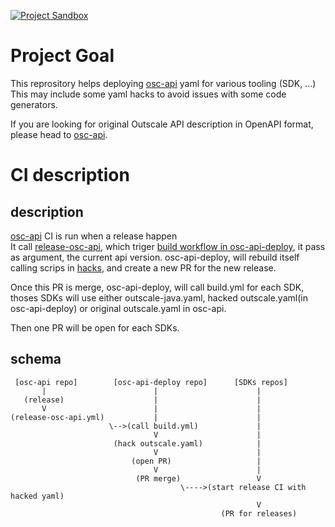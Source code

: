 [![Project Sandbox](https://docs.outscale.com/fr/userguide/_images/Project-Sandbox-yellow.svg)](https://docs.outscale.com/en/userguide/Open-Source-Projects.html)

# Project Goal

This reprository helps deploying [osc-api](https://github.com/outscale/osc-api) yaml for various tooling (SDK, ...)
This may include some yaml hacks to avoid issues with some code generators.

If you are looking for original Outscale API description in OpenAPI format, please head to [osc-api](https://github.com/outscale/osc-api).

# CI description

## description

[osc-api](https://github.com/outscale/oapi-cli) CI is run when a release happen </br>
It call [release-osc-api](https://github.com/outscale/osc-api/blob/master/.github/workflows/release-osc-api.yml),
which triger [build workflow in osc-api-deploy](https://github.com/outscale/osc-api-deploy/blob/main/.github/workflows/build.yml),
it pass as argument, the current api version.
osc-api-deploy, will rebuild itself calling scrips in [hacks](https://github.com/outscale/osc-api-deploy/tree/main/hacks), and create a new PR for the new release.

Once this PR is merge, osc-api-deploy, will call build.yml for each SDK, thoses SDKs will use either outscale-java.yaml, hacked outscale.yaml(in osc-api-deploy) or original outscale.yaml in osc-api.

Then one PR will be open for each SDKs.

## schema

```
 [osc-api repo]        [osc-api-deploy repo]      [SDKs repos]
       |                        |                      |
   (release)                    |                      |
       V                        |                      |
(release-osc-api.yml)           |                      |
                      \-->(call build.yml)             |
                                V                      |
                       (hack outscale.yaml)            |
                                V                      |
                           (open PR)                   |
                                V                      |
                            (PR merge)                 V
                                      \---->(start release CI with hacked yaml)
                                                       V
                                               (PR for releases)
```


